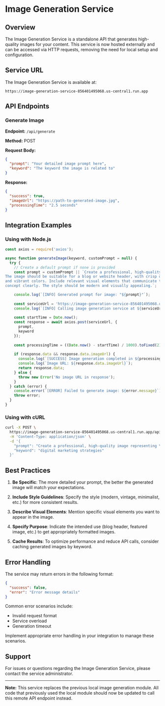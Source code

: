 # Image Generation Service

## Overview

The Image Generation Service is a standalone API that generates high-quality images for your content. This service is now hosted externally and can be accessed via HTTP requests, removing the need for local setup and configuration.

## Service URL

The Image Generation Service is available at:

```
https://image-generation-service-856401495068.us-central1.run.app
```

## API Endpoints

### Generate Image

**Endpoint:** `/api/generate`

**Method:** POST

**Request Body:**

```json
{
  "prompt": "Your detailed image prompt here",
  "keyword": "The keyword the image is related to"
}
```

**Response:**

```json
{
  "success": true,
  "imageUrl": "https://path-to-generated-image.jpg",
  "processingTime": "2.5 seconds"
}
```

## Integration Examples

### Using with Node.js

```javascript
const axios = require('axios');

async function generateImage(keyword, customPrompt = null) {
  try {
    // Create a default prompt if none is provided
    const prompt = customPrompt || `Create a professional, high-quality image representing "${keyword}".
The image should be suitable for a blog or website header, with crisp details
and vibrant colors. Include relevant visual elements that communicate the
concept clearly. The style should be modern and visually appealing.`;

    console.log(`[INFO] Generated prompt for image: "${prompt}"`);
    
    const serviceUrl = 'https://image-generation-service-856401495068.us-central1.run.app/api/generate';
    console.log(`[INFO] Calling image generation service at ${serviceUrl}`);
    
    const startTime = Date.now();
    const response = await axios.post(serviceUrl, {
      prompt,
      keyword
    });
    
    const processingTime = ((Date.now() - startTime) / 1000).toFixed(2);
    
    if (response.data && response.data.imageUrl) {
      console.log(`[SUCCESS] Image generation completed in ${processingTime} seconds`);
      console.log(`Image URL: ${response.data.imageUrl}`);
      return response.data;
    } else {
      throw new Error('No image URL in response');
    }
  } catch (error) {
    console.error(`[ERROR] Failed to generate image: ${error.message}`);
    throw error;
  }
}
```

### Using with cURL

```bash
curl -X POST \
  https://image-generation-service-856401495068.us-central1.run.app/api/generate \
  -H 'Content-Type: application/json' \
  -d '{
    "prompt": "Create a professional, high-quality image representing \"digital marketing strategies\".",
    "keyword": "digital marketing strategies"
  }'
```

## Best Practices

1. **Be Specific**: The more detailed your prompt, the better the generated image will match your expectations.

2. **Include Style Guidelines**: Specify the style (modern, vintage, minimalist, etc.) for more consistent results.

3. **Describe Visual Elements**: Mention specific visual elements you want to appear in the image.

4. **Specify Purpose**: Indicate the intended use (blog header, featured image, etc.) to get appropriately formatted images.

5. **Cache Results**: To optimize performance and reduce API calls, consider caching generated images by keyword.

## Error Handling

The service may return errors in the following format:

```json
{
  "success": false,
  "error": "Error message details"
}
```

Common error scenarios include:
- Invalid request format
- Service overload
- Generation timeout

Implement appropriate error handling in your integration to manage these scenarios.

## Support

For issues or questions regarding the Image Generation Service, please contact the service administrator.

---

**Note:** This service replaces the previous local image generation module. All code that previously used the local module should now be updated to call this remote API endpoint instead. 